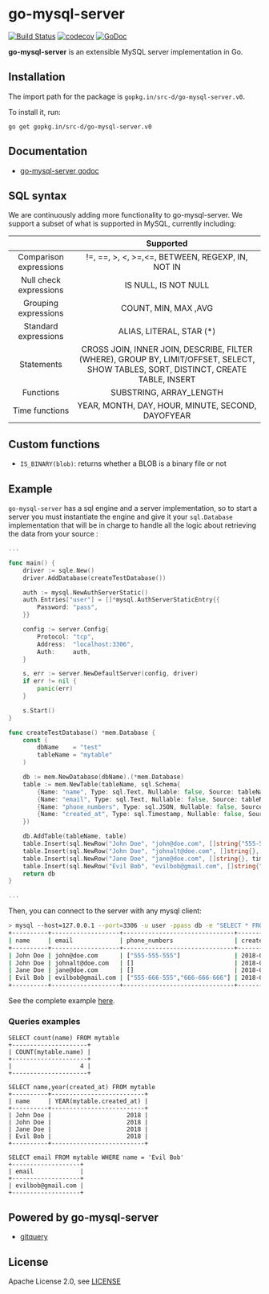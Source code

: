 # go-mysql-server

<a href="https://travis-ci.org/src-d/go-mysql-server"><img alt="Build Status" src="https://travis-ci.org/src-d/go-mysql-server.svg?branch=master" /></a>
<a href="https://codecov.io/gh/src-d/go-mysql-server"><img alt="codecov" src="https://codecov.io/gh/src-d/go-mysql-server/branch/master/graph/badge.svg" /></a>
<a href="https://godoc.org/github.com/src-d/go-mysql-server"><img alt="GoDoc" src="https://godoc.org/github.com/src-d/go-mysql-server?status.svg" /></a>

**go-mysql-server** is an extensible MySQL server implementation in Go.

## Installation

The import path for the package is `gopkg.in/src-d/go-mysql-server.v0`.

To install it, run:

```
go get gopkg.in/src-d/go-mysql-server.v0
```

## Documentation

* [go-mysql-server godoc](https://godoc.org/github.com/src-d/go-mysql-server)


## SQL syntax

We are continuously adding more functionality to go-mysql-server. We support a subset of what is supported in MySQL, currently including:

|                        |                                     Supported                                     |
|:----------------------:|:---------------------------------------------------------------------------------:|
| Comparison expressions | !=, ==, >, <, >=,<=, BETWEEN, REGEXP, IN, NOT IN |
| Null check expressions  | IS NULL, IS NOT NULL |
| Grouping expressions | COUNT, MIN, MAX ,AVG |
| Standard expressions  | ALIAS, LITERAL, STAR (*) |
| Statements  | CROSS JOIN, INNER JOIN, DESCRIBE, FILTER (WHERE), GROUP BY, LIMIT/OFFSET, SELECT, SHOW TABLES, SORT, DISTINCT, CREATE TABLE, INSERT |
| Functions | SUBSTRING, ARRAY_LENGTH |
| Time functions | YEAR, MONTH, DAY, HOUR, MINUTE, SECOND, DAYOFYEAR |

## Custom functions

- `IS_BINARY(blob)`: returns whether a BLOB is a binary file or not

## Example

`go-mysql-server` has a sql engine and a server implementation, so to start a server you must instantiate the engine and give it your `sql.Database` implementation that will be in charge to handle all the logic about retrieving the data from your source :

```go
...

func main() {
	driver := sqle.New()
	driver.AddDatabase(createTestDatabase())

	auth := mysql.NewAuthServerStatic()
	auth.Entries["user"] = []*mysql.AuthServerStaticEntry{{
		Password: "pass",
	}}

	config := server.Config{
		Protocol: "tcp",
		Address:  "localhost:3306",
		Auth:     auth,
	}

	s, err := server.NewDefaultServer(config, driver)
	if err != nil {
		panic(err)
	}

	s.Start()
}

func createTestDatabase() *mem.Database {
	const (
		dbName    = "test"
		tableName = "mytable"
	)

	db := mem.NewDatabase(dbName).(*mem.Database)
	table := mem.NewTable(tableName, sql.Schema{
		{Name: "name", Type: sql.Text, Nullable: false, Source: tableName},
		{Name: "email", Type: sql.Text, Nullable: false, Source: tableName},
		{Name: "phone_numbers", Type: sql.JSON, Nullable: false, Source: tableName},
		{Name: "created_at", Type: sql.Timestamp, Nullable: false, Source: tableName},
	})

	db.AddTable(tableName, table)
	table.Insert(sql.NewRow("John Doe", "john@doe.com", []string{"555-555-555"}, time.Now()))
	table.Insert(sql.NewRow("John Doe", "johnalt@doe.com", []string{}, time.Now()))
	table.Insert(sql.NewRow("Jane Doe", "jane@doe.com", []string{}, time.Now()))
	table.Insert(sql.NewRow("Evil Bob", "evilbob@gmail.com", []string{"555-666-555", "666-666-666"}, time.Now()))
	return db
}

...
```

Then, you can connect to the server with any mysql client:
```bash
> mysql --host=127.0.0.1 --port=3306 -u user -ppass db -e "SELECT * FROM mytable"
+----------+-------------------+-------------------------------+---------------------+
| name     | email             | phone_numbers                 | created_at          |
+----------+-------------------+-------------------------------+---------------------+
| John Doe | john@doe.com      | ["555-555-555"]               | 2018-04-18 10:42:58 |
| John Doe | johnalt@doe.com   | []                            | 2018-04-18 10:42:58 |
| Jane Doe | jane@doe.com      | []                            | 2018-04-18 10:42:58 |
| Evil Bob | evilbob@gmail.com | ["555-666-555","666-666-666"] | 2018-04-18 10:42:58 |
+----------+-------------------+-------------------------------+---------------------+
```

See the complete example [here](_example/main.go).

### Queries examples

```
SELECT count(name) FROM mytable
+---------------------+
| COUNT(mytable.name) |
+---------------------+
|                   4 |
+---------------------+

SELECT name,year(created_at) FROM mytable
+----------+--------------------------+
| name     | YEAR(mytable.created_at) |
+----------+--------------------------+
| John Doe |                     2018 |
| John Doe |                     2018 |
| Jane Doe |                     2018 |
| Evil Bob |                     2018 |
+----------+--------------------------+

SELECT email FROM mytable WHERE name = 'Evil Bob'
+-------------------+
| email             |
+-------------------+
| evilbob@gmail.com |
+-------------------+
```


## Powered by go-mysql-server

* [gitquery](https://github.com/src-d/gitquery)

## License

Apache License 2.0, see [LICENSE](/LICENSE)
